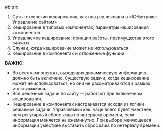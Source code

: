 #bitrix 

1. Суть технологии кеширования, как она реализована в «1С-Битрикс: Управление сайтом» 
2. Кеширование в типовых компонентах, параметры кеширования компонентов. 
3. Управляемое кеширование: принцип работы, преимущества этого режима. 
4. Случаи, когда кеширование может не использоваться.
5. Кеширование в компонентах и отложенные функции.

**ВАЖНО**:
- Во всех компонентах, выводящих динамическую информацию,
  должно быть включено. Существую задачи, когда кеширование может не использоваться, но они не рассматриваются в рамках этого экзамена.
- Все решенные задачи по сайту -- работают при включённом кешировании. 
- Кеширование в компонентах настраивается исходя из логики решаемой задачи. Управляемый кэш чаще всего будет уместнее, чем регулярный сброс кэша по интервалу времени, если информация меняется не ежеминутно. При выборе меняющееся информации уместнее выставить сброс кэша по интервалу времени.